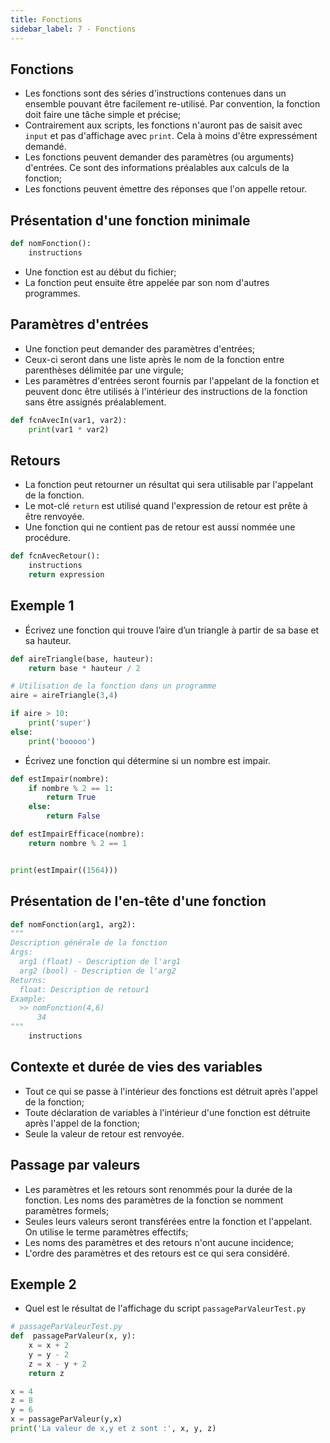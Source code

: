 ```yaml
---
title: Fonctions
sidebar_label: 7 - Fonctions
---
```


## Fonctions
* Les fonctions sont des séries d'instructions contenues dans un ensemble pouvant être facilement re-utilisé. Par convention, la fonction doit faire une tâche simple et précise;
* Contrairement aux scripts, les fonctions n'auront pas de saisit avec `input` et pas d'affichage avec `print`. Cela à moins d'être expressément demandé.
* Les fonctions peuvent demander des paramètres (ou arguments) d'entrées. Ce sont des informations préalables aux calculs de la fonction;
* Les fonctions peuvent émettre des réponses que l'on appelle retour.

## Présentation d'une fonction minimale
~~~python
def nomFonction():
    instructions

~~~

* Une fonction est au début du fichier;
* La fonction peut ensuite être appelée par son nom d'autres programmes.

## Paramètres d'entrées
* Une fonction peut demander des paramètres d'entrées;
* Ceux-ci seront dans une liste après le nom de la fonction entre parenthèses délimitée par une virgule;
* Les paramètres d'entrées seront fournis par l'appelant de la fonction et peuvent donc être utilisés à l'intérieur des instructions de la fonction sans être assignés préalablement.

~~~python
def fcnAvecIn(var1, var2):
    print(var1 * var2)

~~~

## Retours
* La fonction peut retourner un résultat qui sera utilisable par l'appelant de la fonction.
* Le mot-clé `return` est utilisé quand l'expression de retour est prête à être renvoyée.
* Une fonction qui ne contient pas de retour est aussi nommée une procédure.

~~~python
def fcnAvecRetour():
    instructions
    return expression
~~~

## Exemple 1
* Écrivez une fonction qui trouve l’aire d’un triangle à partir de sa base et sa hauteur.

~~~python
def aireTriangle(base, hauteur):
    return base * hauteur / 2

# Utilisation de la fonction dans un programme
aire = aireTriangle(3,4)

if aire > 10:
    print('super')
else:
    print('booooo')
~~~

* Écrivez une fonction qui détermine si un nombre est impair.

~~~python
def estImpair(nombre):
    if nombre % 2 == 1:
        return True
    else:
        return False

def estImpairEfficace(nombre):
    return nombre % 2 == 1


print(estImpair((1564)))
~~~

## Présentation de l'en-tête d'une fonction
~~~python
def nomFonction(arg1, arg2):
"""
Description générale de la fonction
Args:
  arg1 (float) - Description de l'arg1
  arg2 (bool) - Description de l'arg2
Returns:
  float: Description de retour1
Example:
  >> nomFonction(4,6)
      34
"""
    instructions
~~~

## Contexte et durée de vies des variables
* Tout ce qui se passe à l'intérieur des fonctions est détruit après l'appel de la fonction;
* Toute déclaration de variables à l'intérieur d'une fonction est détruite après l'appel de la fonction;
* Seule la valeur de retour est renvoyée.

## Passage par valeurs
* Les paramètres et les retours sont renommés pour la durée de la fonction. Les noms des paramètres de la fonction se nomment paramètres formels;
* Seules leurs valeurs seront transférées entre la fonction et l'appelant. On utilise le terme paramètres effectifs;
* Les noms des paramètres et des retours n'ont aucune incidence;
* L'ordre des paramètres et des retours est ce qui sera considéré.

## Exemple 2
* Quel est le résultat de l'affichage du script `passageParValeurTest.py`

~~~python
# passageParValeurTest.py
def  passageParValeur(x, y):
    x = x + 2
    y = y - 2
    z = x - y + 2
    return z

x = 4
z = 8
y = 6
x = passageParValeur(y,x)
print('La valeur de x,y et z sont :', x, y, z)
~~~

